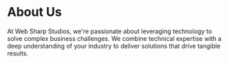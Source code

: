# About Us

At Web Sharp Studios, we're passionate about leveraging technology to solve complex business challenges. We combine technical expertise with a deep understanding of your industry to deliver solutions that drive tangible results.
